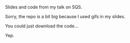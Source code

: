 Slides and code from my talk on SQS.

Sorry, the repo is a bit big because I used gifs in my slides.

You could just download the code...

Yep.
